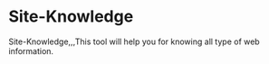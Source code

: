 # Site-Knowledge
Site-Knowledge,,,This tool will help you for knowing all type of web information. 
